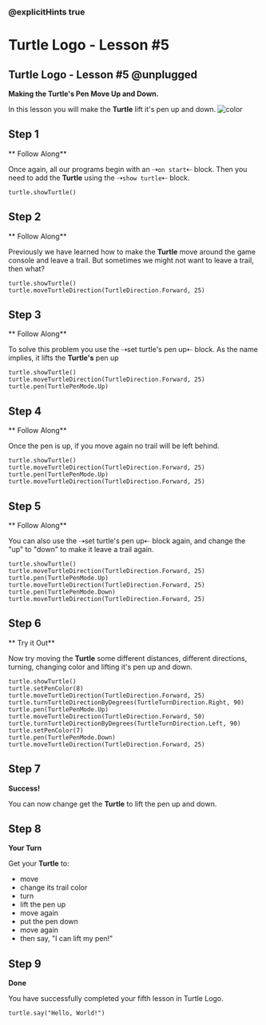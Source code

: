 ### @explicitHints true

# Turtle Logo - Lesson #5

## Turtle Logo - Lesson #5 @unplugged
**Making the Turtle's Pen Move Up and Down.**

In this lesson you will make the **Turtle** lift it's pen up and down.
![color](https://github.com/Mr-Coxall/makecode-arcade-turtle-logo-lesson5/raw/main/assets/pen_up_screenshot.png)

## Step 1
** Follow Along**

Once again, all our programs begin with an ⇢``on start``⇠ block. Then you need to add the **Turtle** using the ⇢``show turtle``⇠ block.
```blocks
turtle.showTurtle()
```

## Step 2
** Follow Along**

Previously we have learned how to make the **Turtle** move around the game console and leave a trail. But sometimes we might not want to leave a trail, then what?
```blocks
turtle.showTurtle()
turtle.moveTurtleDirection(TurtleDirection.Forward, 25)
```

## Step 3
** Follow Along**

To solve this problem you use the ⇢set turtle's pen up⇠ block. As the name implies, it lifts the **Turtle's** pen up
```blocks
turtle.showTurtle()
turtle.moveTurtleDirection(TurtleDirection.Forward, 25)
turtle.pen(TurtlePenMode.Up)
```

## Step 4
** Follow Along**

Once the pen is up, if you move again no trail will be left behind.
```blocks
turtle.showTurtle()
turtle.moveTurtleDirection(TurtleDirection.Forward, 25)
turtle.pen(TurtlePenMode.Up)
turtle.moveTurtleDirection(TurtleDirection.Forward, 25)
```

## Step 5
** Follow Along**

You can also use the ⇢set turtle's pen up⇠ block again, and change the "up" to "down" to make it leave a trail again.
```blocks
turtle.showTurtle()
turtle.moveTurtleDirection(TurtleDirection.Forward, 25)
turtle.pen(TurtlePenMode.Up)
turtle.moveTurtleDirection(TurtleDirection.Forward, 25)
turtle.pen(TurtlePenMode.Down)
turtle.moveTurtleDirection(TurtleDirection.Forward, 25)
```
## Step 6
** Try it Out**

Now try moving the **Turtle** some different distances, different directions, turning, changing color and lifting it's pen up and down.
```blocks
turtle.showTurtle()
turtle.setPenColor(8)
turtle.moveTurtleDirection(TurtleDirection.Forward, 25)
turtle.turnTurtleDirectionByDegrees(TurtleTurnDirection.Right, 90)
turtle.pen(TurtlePenMode.Up)
turtle.moveTurtleDirection(TurtleDirection.Forward, 50)
turtle.turnTurtleDirectionByDegrees(TurtleTurnDirection.Left, 90)
turtle.setPenColor(7)
turtle.pen(TurtlePenMode.Down)
turtle.moveTurtleDirection(TurtleDirection.Forward, 25)
```

## Step 7
**Success!**

You can now change get the **Turtle** to lift the pen up and down.

## Step 8
**Your Turn**

Get your **Turtle** to:
- move
- change its trail color
- turn
- lift the pen up
- move again
- put the pen down
- move again
- then say, "I can lift my pen!"

## Step 9
**Done**

You have successfully completed your fifth lesson in Turtle Logo.

```ghost
turtle.say("Hello, World!")
```

